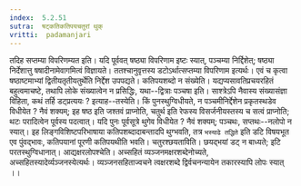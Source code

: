 ```yaml
---
index:  5.2.51
sutra:  षट्कतिकतिपयचतुरां थुक्
vritti:  padamanjari
---
```


 तदिह सप्तम्या विपरिणम्यत इति। यदि पूर्ववत् षष्ठ्या विपरिणाम इष्टः स्यात्, पञ्चम्या निर्द्दिशेत्; षष्ठ्या निर्देशात्तु षषादीनामेवागमित्वं विज्ञायते। ततश्चानुवृत्तस्य डटोऽर्थात्सप्तम्या विपरिणाम इत्यर्थः। एवं च कृत्वा षष्ठाष्टमाभ्यां द्वितीयतृतीयतुर्थेति निर्द्देश उपपद्यते। कतिपयशब्दो न संख्येति। यद्यप्यसावतिप्रचयरहितं बहुत्वमाचष्टे, तथापि लोके संख्यात्वेन न प्रसिद्धिः, यथा--द्वित्राः पञ्चषा इति। साश्त्रेऽपि नैवास्य संख्यासंज्ञा विहिता, कथं तर्हि डट्प्रत्ययः ? इत्याह--तस्येति। किं पुनस्थुग्विधीयते, न पञ्चमीनिर्द्देशेन प्रकृतस्थडेव विधीयेत ? नैवं शक्यम्; इह षष्ठ इति जश्तवं प्राप्नोति, चतुर्थ इति रेफस्य विसर्जनीयस्तस्य च सत्वं प्राप्नोति; थटः परादित्वेन पूर्वस्य पदत्वात्। यदि पुनः पूर्वसूत्रे थुगेव विधीयेत ? नैवं शक्यम्; पञ्चथः, सप्तथः--नलोपो न स्यात्। इह लिङ्गविशिष्टपरिभाषाया कतिपशब्दादाबन्तादपि थुग्भवति, तत्र `भस्याढे तद्धिते` इति डटि विषयभूत एव पुंवद्भावः, कतिपयानां पूरणी कतिपयथीति भवति।
चतुरश्छयताविति। छयद्भयां डट् न बाध्यते; इटि परतस्थुग्विधानात्। आद्यक्षरलोपश्चेति। अच्सहितं व्यञ्जनमक्षरशब्देनोच्यते, अच्सहितस्यादेर्व्यञ्जनस्येत्यर्थः। व्यञ्जनसहिताज्वचने त्वक्षरशब्दे द्विर्वचनन्यायेन तकारस्यापि लोपः स्यात् ।।

